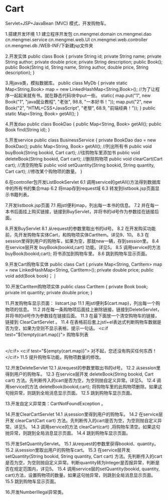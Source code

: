 # Cart
Servlet+JSP+JavaBean (MVC) 模式，开发购物车。

1.搭建开发环境
	1.1 建立程序开发包
		cn.mengmei.domain
		cn.mengmei.dao
		cn.mengmei.service
		cn.mengmei.web.UI
		cn.mengmei.web.controller
		cn.mengmei.db
		/WEB-INF/下新建jsp文件夹

2.开发实体
public class Book {
	private String id;
	private String name;
	private String author;
	private double price;
	private String description;
	public Book();
	public Book(String id, String name, String author, double price, String description);
}

3.用java类，模拟数据库。
public class MyDb {
	private static Map<String,Book> map = new LinkedHashMap<String,Book>();
	//为了让程序一起起来就有书。就在静态代码块中put一些。
	static{
		map.put("1", new Book("1", "java就业教程", "老张", 98.8, "一本好书！"));
		map.put("2", new Book("2", "HTML+CSS+JavaScript", "老黎", 68.9, "前端经典！"));
	}
	public static Map<String, Book> getAll();
}

4.开发dao
public class BookDao {
	public Map<String, Book> getAll();
	public Book find(String id);
}
	
5.开发service
public class BusinessService {
	private BookDao dao = new BookDao();
	public Map<String, Book> getAll();  //列出所有书
	public void buyBook(String bookid, Cart cart); //往购物车里添加书
	public void deleteBook(String bookid, Cart cart); //删除购物项
	public void clearCart(Cart cart); //清空购物车
	public void setQuantity(String bookid, String quantity, Cart cart); //修改某个购物项的数量。
}
	
6.在controller包开发ListBookServlet
	6.1 调用service的getAll()方法得到数据库中的所有书的集合map
	6.2 将map存到request域
	6.3 转发到listbook.jsp页面显示书籍列表。
	
7.开发listbook.jsp页面
	7.1 用jstl便利map，列出每一本书的信息。
	7.2 并在每一本书后面挂上购买链接，链接到BuyServlet，并将书的id号作为参数挂在链接后面。
	
8.开发BuyServlet
	8.1 从request的参数里取出书的id号。
	8.2 在开发购买功能前，先开发购物车实体Cart，和购物项实体CartItem。详见9、10。
	8.3 在session里得到用户的购物车，如果为空，那就new一辆，存到session里。
	8.4 在service层开发 buyBook(bookid,cart) 功能。详见5。
	8.5 调用service的方法 buyBook(bookid,cart); 将书添加到购物车里。
	8.6 跳到购物车显示页面。

9.开发Cart购物车实体
public class Cart {
	private Map<String, CartItem> map = new LinkedHashMap<String, CartItem>();
	private double price;
	public void add(Book book)；
｝

10.开发CartItem购物项实体
public class CartItem {
	private Book book;
	private int quantity;
	private double price;
｝
	

11.开发购物车显示页面：	listcart.jsp
	11.1 用jstl便利${cart.map}，列出每一个购物项的信息。
	11.2 并在每一条购物项后面挂上删除链接，链接到DeleteServlet，并将书的id号作为参数挂在链接后面。
	11.3 在最下面放一个清空购物车的链接，链接到 ClearCartServlet 。
	11.4 在表格前后套上jstl+el表达式判断购物车数据是否为空，如果为空则不显示表格，提示一句话。
		<c:if test="${!empty(cart.map)}">
			<table>购物车列表</table>
		</c:if>
		<c:if test="${empty(cart.map)}">
			对不起，您还没有购买任何东西！
		</c:if>
	11.5 提升购物车功能，购物项数量的修改。

12.开发DeleteServlet
	12.1 从request的参数里取出书的id号。
	12.2 从session里得到用户的购物车。
	12.3 在service层开发 deleteBook(String bookid, Cart cart) 方法。先判断传入的cart是否为空，为空则抛自定义异常。详见5。
	12.4 调用service的方法 deleteBook(bookid,cart); 将购物车里的此购物项删除。如果这句抛异常，则跳到全局消息显示页面。
	12.5 跳到购物车显示页面。

13.开发自定义异常类：CartNotFoundException 。

14.开发ClearCartServlet
	 14.1 从session里得到用户的购物车。
	 14.2 在service层开发 clearCart(Cart cart) 方法。先判断传入的cart是否为空，为空则抛自定义异常。详见5。
	 14.3 调用service的方法 clearCart(cart) ,将购物车清空。如果这句抛异常，则跳到全局消息显示页面。
	 14.4 跳到购物车显示页面。
	 
15.开发SetQuantityServlet。
	15.1 从request的参数里获得bookid、quantity。
	15.2 从session里取出用户的购物车cart。
	15.3 在service层开发 setQuantity(String bookid, String quantity, Cart cart) 方法。先判断传入的cart是否为空，为空则抛自定义异常。判断quantity转为Integer是否报异常，判断是否在规定范围内，详见5。
	15.4 调用service层的setQuantity(bookid, quantity, cart)方法，设置购物项的数量。如果这句抛异常，则跳到全局消息显示页面。
	15.5 跳到购物车显示页面。

16.开发NumberIllegal异常类。
		




		
